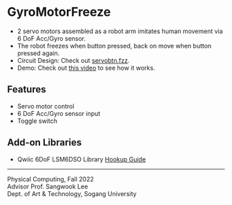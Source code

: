 # GyroMotorFreeze
- 2 servo motors assembled as a robot arm imitates human movement via 6 DoF Acc/Gyro sensor.  
- The robot freezes when button pressed, back on move when button pressed again.  
- Circuit Design: Check out [servobtn.fzz](https://github.com/chanulee/GyroMotorStopSerial/blob/main/servobtn.fzz).
- Demo: Check out [this video](https://youtu.be/AMxmDw-YH6g?feature=shared) to see how it works.
## Features
- Servo motor control
- 6 DoF Acc/Gyro sensor input
- Toggle switch
## Add-on Libraries
- Qwiic 6DoF LSM6DSO Library [Hookup Guide](https://learn.sparkfun.com/tutorials/qwiic-6dof-lsm6dso-breakout-hookup-guide)
---
Physical Computing, Fall 2022     
Advisor Prof. Sangwook Lee  
Dept. of Art & Technology, Sogang University
